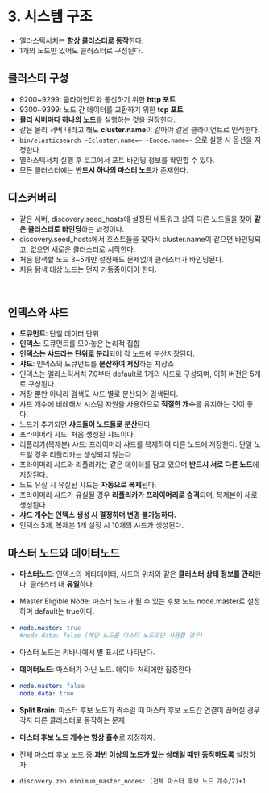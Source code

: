 # 3. 시스템 구조

- 엘라스틱서치는 **항상 클러스터로 동작**한다.
- 1개의 노드만 있어도 클러스터로 구성된다.



## 클러스터 구성

- 9200~9299: 클라이언트와 통신하기 위한 **http 포트**
- 9300~9399: 노드 간 데이터를 교환하기 위한 **tcp 포트**
- **물리 서버마다 하나의 노드**를 실행하는 것을 권장한다.
- 같은 물리 서버 내라고 해도 **cluster.name**이 같아야 같은 클라이언트로 인식한다.
- `bin/elasticsearch -Ecluster.name=~ -Enode.name=~` 으로 실행 시 옵션을 지정한다.
- 엘라스틱서치 실행 후 로그에서 포트 바인딩 정보를 확인할 수 있다.
- 모든 클러스터에는 **반드시 하나의 마스터 노드**가 존재한다.



## 디스커버리

- 같은 서버, discovery.seed_hosts에 설정된 네트워크 상의 다른 노드들을 찾아 **같은 클러스터로 바인딩**하는 과정이다.
- discovery.seed_hosts에서 호스트들을 찾아서 cluster.name이 같으면 바인딩되고, 없으면 새로운 클러스터로 시작한다.
- 처음 탐색할 노드 3~5개만 설정해도 문제없이 클러스터가 바인딩된다.
- 처음 탐색 대상 노드는 먼저 가동중이어야 한다.

&nbsp;

## 인덱스와 샤드

- **도큐먼트**: 단일 데이터 단위
- **인덱스**: 도큐먼트를 모아놓은 논리적 집합
- **인덱스는 샤드라는 단위로 분리**되어 각 노드에 분산저장된다.
- **샤드**: 인덱스의 도큐먼트를 **분산하여 저장**하는 저장소
- 인덱스는 엘라스틱서치 7.0부터 default로 1개의 샤드로 구성되며, 이하 버전은 5개로 구성된다.
- 저장 뿐만 아니라 검색도 샤드 별로 분산되어 검색된다.
- 샤드 개수에 비례해서 시스템 자원을 사용하므로 **적절한 개수**를 유지하는 것이 좋다.
- 노드가 추가되면 **샤드들이 노드들로 분산**된다.
- 프라이머리 샤드: 처음 생성된 샤드이다.
- 리플리카(복제본) 샤드: 프라이머리 샤드를 복제하여 다른 노드에 저장한다. 단일 노드일 경우 리플리카는 생성되지 않는다
- 프라이머리 샤드와 리플리카는 같은 데이터를 담고 있으며 **반드시 서로 다른 노드**에 저장된다.
- 노드 유실 시 유실된 샤드는 **자동으로 복제**된다.
- 프라이머리 샤드가 유실될 경우 **리플리카가 프라이머리로 승격**되며, 복제본이 새로 생성된다.
- **샤드 개수는 인덱스 생성 시 결정하며 변경 불가능하다.**
- 인덱스 5개, 복제본 1개 설정 시 10개의 샤드가 생성된다.



## 마스터 노드와 데이터노드

- **마스터노드**: 인덱스의 메타데이터, 샤드의 위차와 같은 **클러스터 상태 정보를 관리**한다. 클러스터 내 **유일**하다.

- Master Eligible Node: 마스터 노드가 될 수 있는 후보 노드 node.master로 설정하며 default는 true이다.

- ```yaml
  node.master: true
  #node.data: false (해당 노드를 마스터 노드로만 사용할 경우)
  ```

- 마스터 노드는 키바나에서 별 표시로 나타난다.

- **데이터노드**: 마스터가 아닌 노드. 데이터 처리에만 집중한다.

- ```yaml
  node.master: false
  node.data: true
  ```

- **Split Brain**: 마스터 후보 노드가 짝수일 때 마스터 후보 노드간 연결이 끊어질 경우 각자 다른 클러스터로 동작하는 문제

- **마스터 후보 노드 개수는 항상 홀수**로 지정하자.

- 전체 마스터 후보 노드 중 **과반 이상의 노드가 있는 상태일 때만 동작하도록** 설정하자.

- `discovery.zen.minimum_master_nodes: (전체 마스터 후보 노드 개수/2)+1`

